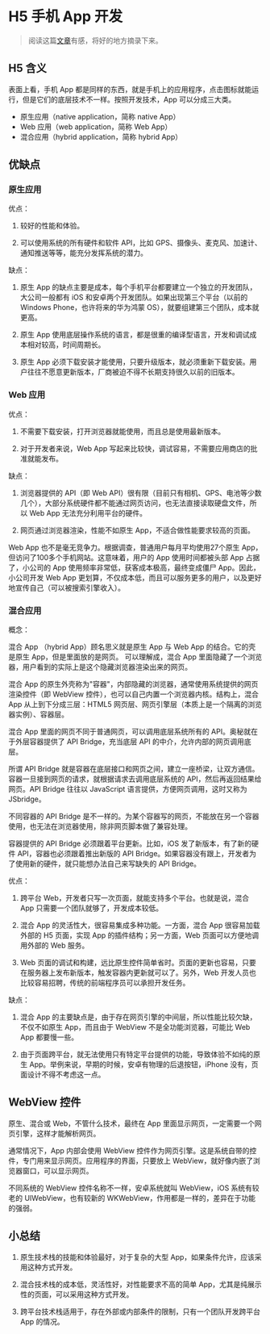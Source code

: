 # H5 手机 App 开发

> 阅读这篇[文章](http://www.ruanyifeng.com/blog/2019/12/hybrid-app-concepts.html)有感，将好的地方摘录下来。

## H5 含义

表面上看，手机 App 都是同样的东西，就是手机上的应用程序，点击图标就能运行，但是它们的底层技术不一样。按照开发技术，App 可以分成三大类。

- 原生应用（native application，简称 native App）
- Web 应用（web application，简称 Web App）
- 混合应用（hybrid application，简称 hybrid App）

## 优缺点

### 原生应用

优点：

1. 较好的性能和体验。

2. 可以使用系统的所有硬件和软件 API，比如 GPS、摄像头、麦克风、加速计、通知推送等等，能充分发挥系统的潜力。

缺点：

1. 原生 App 的缺点主要是成本，每个手机平台都要建立一个独立的开发团队，大公司一般都有 iOS 和安卓两个开发团队。如果出现第三个平台（以前的 Windows Phone，也许将来的华为鸿蒙 OS），就要组建第三个团队，成本就更高。

2. 原生 App 使用底层操作系统的语言，都是很重的编译型语言，开发和调试成本相对较高，时间周期长。

3. 原生 App 必须下载安装才能使用，只要升级版本，就必须重新下载安装。用户往往不愿意更新版本，厂商被迫不得不长期支持很久以前的旧版本。

### Web 应用

优点：

1. 不需要下载安装，打开浏览器就能使用，而且总是使用最新版本。

2. 对于开发者来说，Web App 写起来比较快，调试容易，不需要应用商店的批准就能发布。

缺点：

1. 浏览器提供的 API（即 Web API）很有限（目前只有相机、GPS、电池等少数几个），大部分系统硬件都不能通过网页访问，也无法直接读取硬盘文件，所以 Web App 无法充分利用平台的硬件。

2. 网页通过浏览器渲染，性能不如原生 App，不适合做性能要求较高的页面。

Web App 也不是毫无竞争力。根据调查，普通用户每月平均使用27个原生 App，但访问了100多个手机网站。这意味着，用户的 App 使用时间都被头部 App 占据了，小公司的 App 使用频率非常低，获客成本极高，最终变成僵尸 App。因此，小公司开发 Web App 更划算，不仅成本低，而且可以服务更多的用户，以及更好地宣传自己（可以被搜索引擎收入）。

### 混合应用

概念：

混合 App （hybrid App）顾名思义就是原生 App 与 Web App 的结合。它的壳是原生 App，但是里面放的是网页。 可以理解成，混合 App 里面隐藏了一个浏览器，用户看到的实际上是这个隐藏浏览器渲染出来的网页。 

混合 App 的原生外壳称为"容器"，内部隐藏的浏览器，通常使用系统提供的网页渲染控件（即 WebView 控件），也可以自己内置一个浏览器内核。结构上，混合 App 从上到下分成三层：HTML5 网页层、网页引擎层（本质上是一个隔离的浏览器实例）、容器层。 

混合 App 里面的网页不同于普通网页，可以调用底层系统所有的 API。奥秘就在于外层容器提供了 API Bridge，充当底层 API 的中介，允许内部的网页调用底层。  

所谓 API Bridge 就是容器在底层接口和网页之间，建立一座桥梁，让双方通信。容器一旦接到网页的请求，就根据请求去调用底层系统的 API，然后再返回结果给网页。API Bridge 往往以 JavaScript 语言提供，方便网页调用，这时又称为 JSbridge。  

不同容器的 API Bridge 是不一样的。为某个容器写的网页，不能放在另一个容器使用，也无法在浏览器使用，除非网页脚本做了兼容处理。  

容器提供的 API Bridge 必须跟着平台更新。比如，iOS 发了新版本，有了新的硬件 API，容器也必须跟着推出新版的 API Bridge。如果容器没有跟上，开发者为了使用新的硬件，就只能想办法自己来写缺失的 API Bridge。

优点：

1. 跨平台 Web，开发者只写一次页面，就能支持多个平台。也就是说，混合 App 只需要一个团队就够了，开发成本较低。

2. 混合 App 的灵活性大，很容易集成多种功能。一方面，混合 App 很容易加载外部的 H5 页面，实现 App 的插件结构；另一方面，Web 页面可以方便地调用外部的 Web 服务。

3. Web 页面的调试和构建，远比原生控件简单省时。页面的更新也容易，只要在服务器上发布新版本，触发容器内更新就可以了。另外，Web 开发人员也比较容易招聘，传统的前端程序员可以承担开发任务。

缺点：

1. 混合 App 的主要缺点是，由于存在网页引擎的中间层，所以性能比较欠缺，不仅不如原生 App，而且由于 WebView 不是全功能浏览器，可能比 Web App 都要慢一些。

2. 由于页面跨平台，就无法使用只有特定平台提供的功能，导致体验不如纯的原生 App。举例来说，早期的时候，安卓有物理的后退按钮，iPhone 没有，页面设计不得不考虑这一点。

## WebView 控件

原生、混合或 Web，不管什么技术，最终在 App 里面显示网页，一定需要一个网页引擎，这样才能解析网页。 

通常情况下，App 内部会使用 WebView 控件作为网页引擎。这是系统自带的控件，专门用来显示网页。应用程序的界面，只要放上 WebView，就好像内嵌了浏览器窗口，可以显示网页。  

不同系统的 WebView 控件名称不一样，安卓系统就叫 WebView，iOS 系统有较老的 UIWebView，也有较新的 WKWebView，作用都是一样的，差异在于功能的强弱。

## 小总结

1. 原生技术栈的技能和体验最好，对于复杂的大型 App，如果条件允许，应该采用这种方式开发。

2. 混合技术栈的成本低，灵活性好，对性能要求不高的简单 App，尤其是纯展示性的页面，可以采用这种方式开发。

3. 跨平台技术栈适用于，存在外部或内部条件的限制，只有一个团队开发跨平台 App 的情况。